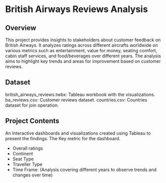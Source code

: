 # British Airways Reviews Analysis

## Overview
This project provides insights to stakeholders about customer feedback on British Airways. It analyzes ratings across different aircrafts worldwide on various metrics such as entertainment, value for money, seating comfort, cabin staff services, and food/beverages over different years. The analysis aims to highlight key trends and areas for improvement based on customer reviews.

## Dataset
british_airways_reviews.twbx: Tableau workbook with the visualizations.
ba_reviews.csv: Customer reviews dataset.
countries.csv: Countries dataset for join operation.

## Project Contents
An Interactive dashboards and visualizations created using Tableau to present the findings.
The Key metric for the dashboard.
- Overall ratings
- Continent
- Seat Type
- Traveller Type
- Time Frame: (Analysis covering different years to observe trends and changes over time)
